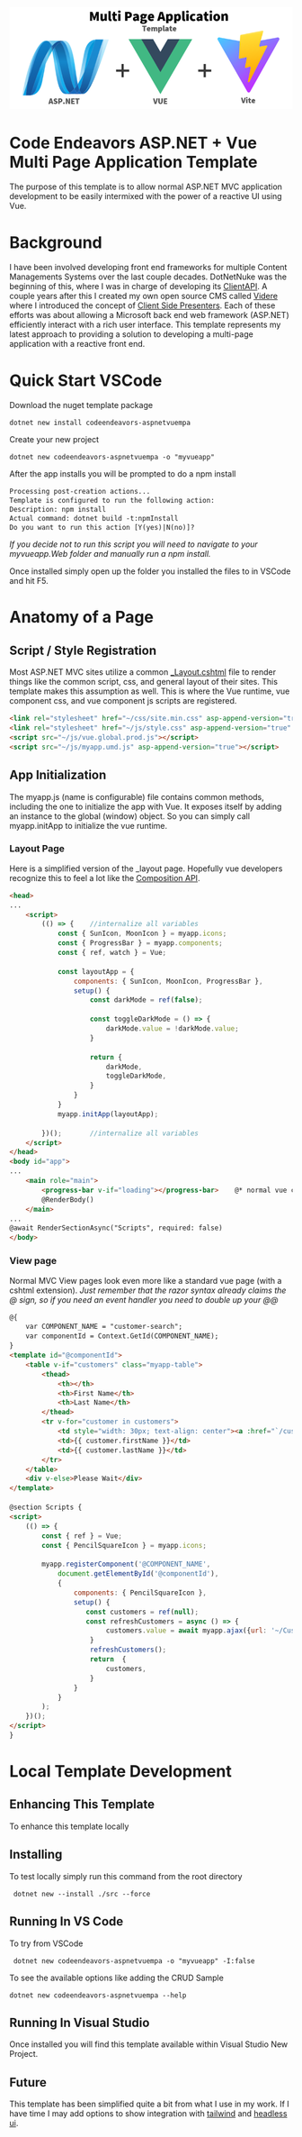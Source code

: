 ![Banner](banner.png)

# Code Endeavors ASP.NET + Vue Multi Page Application Template
The purpose of this template is to allow normal ASP.NET MVC application development to be easily intermixed with the power of a reactive UI using Vue. 

# Background
I have been involved developing front end frameworks for multiple Content Managements Systems over the last couple decades. DotNetNuke was the beginning of this, where I was in charge of developing its [ClientAPI](https://dotnetnuke.nl/LinkClick.aspx?fileticket=LktZ8e1P3tA%3D&tabid=600&portalid=16&mid=1379&forcedownload=true).
A couple years after this I created my own open source CMS called [Videre](https://www.viderecms.net/) where I introduced the concept of [Client Side Presenters](https://www.viderecms.net/develop/client-side-presenters.html#overview).  Each of these efforts was about allowing a Microsoft back end web framework (ASP.NET) efficiently interact with a rich user interface.  This template represents my latest approach to providing a solution to developing a multi-page application with a reactive front end.

# Quick Start VSCode
Download the nuget template package
```console
dotnet new install codeendeavors-aspnetvuempa
```

Create your new project
```console
dotnet new codeendeavors-aspnetvuempa -o "myvueapp"
```

After the app installs you will be prompted to do a npm install
```console
Processing post-creation actions...
Template is configured to run the following action:
Description: npm install
Actual command: dotnet build -t:npmInstall
Do you want to run this action [Y(yes)|N(no)]?
```
*If you decide not to run this script you will need to navigate to your myvueapp.Web folder and manually run a npm install.*

Once installed simply open up the folder you installed the files to in VSCode and hit F5.

# Anatomy of a Page

## Script / Style Registration
Most ASP.NET MVC sites utilize a common [_Layout.cshtml](https://learn.microsoft.com/en-us/aspnet/mvc/overview/getting-started/introduction/adding-a-view) file to render things like the common script, css, and general layout of their sites.  This template makes this assumption as well.  This is where the Vue runtime, vue component css, and vue component js scripts are registered.

```html
<link rel="stylesheet" href="~/css/site.min.css" asp-append-version="true" />  @* CSS from static/css (esbuild compile)  *@
<link rel="stylesheet" href="~/js/style.css" asp-append-version="true" />      @* CSS from vue components (vite compile) *@
<script src="~/js/vue.global.prod.js"></script>
<script src="~/js/myapp.umd.js" asp-append-version="true"></script>
```

## App Initialization
The myapp.js (name is configurable) file contains common methods, including the one to initialize the app with Vue.  It exposes itself by adding an instance to the global (window) object.  So you can simply call myapp.initApp to initialize the vue runtime.

### Layout Page
Here is a simplified version of the _layout page.  Hopefully vue developers recognize this to feel a lot like the [Composition API](https://vuejs.org/api/composition-api-setup).

```html
<head>
...
    <script>
		(() => {    //internalize all variables
            const { SunIcon, MoonIcon } = myapp.icons;
            const { ProgressBar } = myapp.components;
			const { ref, watch } = Vue;

            const layoutApp = {
                components: { SunIcon, MoonIcon, ProgressBar },
                setup() {
                    const darkMode = ref(false);

                    const toggleDarkMode = () => {
                        darkMode.value = !darkMode.value;
                    }

                    return {
                        darkMode,
                        toggleDarkMode,
                    }   
                }
            }
            myapp.initApp(layoutApp);

        })();       //internalize all variables
    </script>
</head>
<body id="app">
...
    <main role="main">
        <progress-bar v-if="loading"></progress-bar>    @* normal vue component (imported in static\vue\myapp.js) *@
        @RenderBody()
    </main>
...
@await RenderSectionAsync("Scripts", required: false)
</body>
```

### View page
Normal MVC View pages look even more like a standard vue page (with a cshtml extension).
*Just remember that the razor syntax already claims the @ sign, so if you need an event handler you need to double up your @@*

```html
@{
    var COMPONENT_NAME = "customer-search";
    var componentId = Context.GetId(COMPONENT_NAME);
}
<template id="@componentId">
    <table v-if="customers" class="myapp-table">
        <thead>
            <th></th>
            <th>First Name</th>
            <th>Last Name</th>
        </thead>
        <tr v-for="customer in customers">
            <td style="width: 30px; text-align: center"><a :href="`/customer/${customer.id}`"><pencil-square-icon class="myapp-icon"></pencil-square-icon></a></td>
            <td>{{ customer.firstName }}</td>
            <td>{{ customer.lastName }}</td>
        </tr>
    </table>
    <div v-else>Please Wait</div>
</template>

@section Scripts {
<script>
    (() => {
        const { ref } = Vue;
        const { PencilSquareIcon } = myapp.icons;

        myapp.registerComponent('@COMPONENT_NAME',
            document.getElementById('@componentId'),
            {
                components: { PencilSquareIcon },
                setup() {
                   const customers = ref(null);
                   const refreshCustomers = async () => {
                        customers.value = await myapp.ajax({url: '~/Customer/GetCustomers' });
                    }
                    refreshCustomers();
                    return  {
                        customers,
                    }
                }
            }
        );
    })();
</script>
}
```

# Local Template Development

## Enhancing This Template
To enhance this template locally

## Installing 
To test locally simply run this command from the root directory

```console
 dotnet new --install ./src --force
```

## Running In VS Code
To try from VSCode

```console
 dotnet new codeendeavors-aspnetvuempa -o "myvueapp" -I:false
```

To see the available options like adding the CRUD Sample

```console
dotnet new codeendeavors-aspnetvuempa --help
```

## Running In Visual Studio
Once installed you will find this template available within Visual Studio New Project.


## Future
This template has been simplified quite a bit from what I use in my work.  If I have time I may add options to show integration with [tailwind](https://tailwindcss.com/) and [headless ui](https://headlessui.com/).